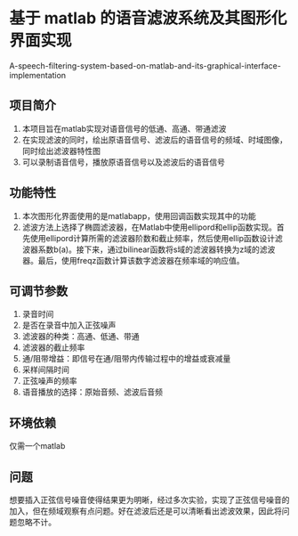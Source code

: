 # 基于 matlab 的语音滤波系统及其图形化界面实现
A-speech-filtering-system-based-on-matlab-and-its-graphical-interface-implementation
## 项目简介
1. 本项目旨在matlab实现对语音信号的低通、高通、带通滤波
2. 在实现滤波的同时，绘出原语音信号、滤波后的语音信号的频域、时域图像，同时绘出滤波器特性图
3. 可以录制语音信号，播放原语音信号以及滤波后的语音信号
## 功能特性
1. 本次图形化界面使用的是matlabapp，使用回调函数实现其中的功能
2. 滤波方法上选择了椭圆滤波器，在Matlab中使用ellipord和ellip函数实现。首先使用ellipord计算所需的滤波器阶数和截止频率，然后使用ellip函数设计滤波器系数b(a)。接下来，通过bilinear函数将s域的滤波器转换为z域的滤波器。最后，使用freqz函数计算该数字滤波器在频率域的响应值。
## 可调节参数
1. 录音时间
2. 是否在录音中加入正弦噪声
3. 滤波器的种类：高通、低通、带通
4. 滤波器的截止频率
5. 通/阻带增益：即信号在通/阻带内传输过程中的增益或衰减量
6. 采样间隔时间
7. 正弦噪声的频率
8. 语音播放的选择：原始音频、滤波后音频

## 环境依赖
仅需一个matlab
## 问题
想要插入正弦信号噪音使得结果更为明晰，经过多次实验，实现了正弦信号噪音的加入，但在频域观察有点问题。好在滤波后还是可以清晰看出滤波效果，因此将问题忽略不计。
